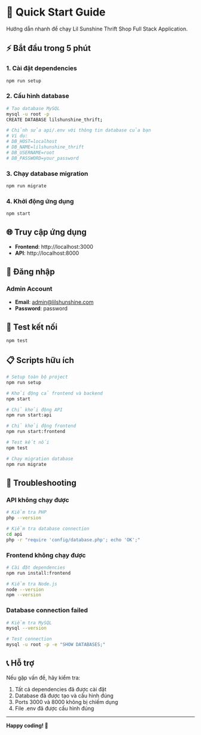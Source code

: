 # 🚀 Quick Start Guide

Hướng dẫn nhanh để chạy Lil Sunshine Thrift Shop Full Stack Application.

## ⚡ Bắt đầu trong 5 phút

### 1. Cài đặt dependencies
```bash
npm run setup
```

### 2. Cấu hình database
```bash
# Tạo database MySQL
mysql -u root -p
CREATE DATABASE lilshunshine_thrift;

# Chỉnh sửa api/.env với thông tin database của bạn
# Ví dụ:
# DB_HOST=localhost
# DB_NAME=lilshunshine_thrift
# DB_USERNAME=root
# DB_PASSWORD=your_password
```

### 3. Chạy database migration
```bash
npm run migrate
```

### 4. Khởi động ứng dụng
```bash
npm start
```

## 🌐 Truy cập ứng dụng

- **Frontend**: http://localhost:3000
- **API**: http://localhost:8000

## 👤 Đăng nhập

### Admin Account
- **Email**: admin@lilshunshine.com
- **Password**: password

## 🧪 Test kết nối

```bash
npm test
```

## 📋 Scripts hữu ích

```bash
# Setup toàn bộ project
npm run setup

# Khởi động cả frontend và backend
npm start

# Chỉ khởi động API
npm run start:api

# Chỉ khởi động frontend
npm run start:frontend

# Test kết nối
npm test

# Chạy migration database
npm run migrate
```

## 🔧 Troubleshooting

### API không chạy được
```bash
# Kiểm tra PHP
php --version

# Kiểm tra database connection
cd api
php -r "require 'config/database.php'; echo 'OK';"
```

### Frontend không chạy được
```bash
# Cài đặt dependencies
npm run install:frontend

# Kiểm tra Node.js
node --version
npm --version
```

### Database connection failed
```bash
# Kiểm tra MySQL
mysql --version

# Test connection
mysql -u root -p -e "SHOW DATABASES;"
```

## 📞 Hỗ trợ

Nếu gặp vấn đề, hãy kiểm tra:
1. Tất cả dependencies đã được cài đặt
2. Database đã được tạo và cấu hình đúng
3. Ports 3000 và 8000 không bị chiếm dụng
4. File .env đã được cấu hình đúng

---

**Happy coding! 🎉**
